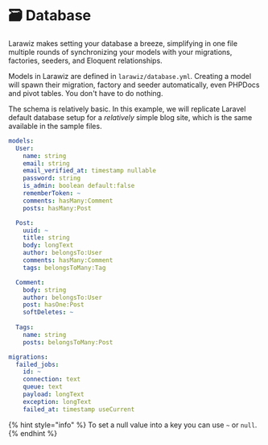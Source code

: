 # 🗃️ Database

Larawiz makes setting your database a breeze, simplifying in one file multiple rounds of synchronizing your models with your migrations, factories, seeders, and Eloquent relationships.

Models in Larawiz are defined in `larawiz/database.yml`. Creating a model will spawn their migration, factory and seeder automatically, even PHPDocs and pivot tables. You don't have to do nothing.

The schema is relatively basic. In this example, we will replicate Laravel default database setup for a _relatively_ simple blog site, which is the same available in the sample files.

```yaml
models:
  User:
    name: string
    email: string
    email_verified_at: timestamp nullable
    password: string
    is_admin: boolean default:false
    rememberToken: ~
    comments: hasMany:Comment
    posts: hasMany:Post

  Post:
    uuid: ~
    title: string
    body: longText
    author: belongsTo:User
    comments: hasMany:Comment
    tags: belongsToMany:Tag

  Comment:
    body: string
    author: belongsTo:User
    post: hasOne:Post
    softDeletes: ~
    
  Tags:
    name: string
    posts: belongsToMany:Post

migrations:
  failed_jobs:
    id: ~
    connection: text
    queue: text
    payload: longText
    exception: longText
    failed_at: timestamp useCurrent
```

{% hint style="info" %}
To set a null value into a key you can use `~`  or `null`.
{% endhint %}

